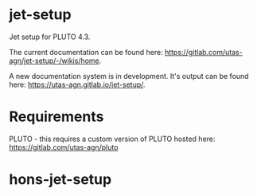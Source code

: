 # jet-setup

Jet setup for PLUTO 4.3.

The current documentation can be found here: <https://gitlab.com/utas-agn/jet-setup/-/wikis/home>.

A new documentation system is in development.
It's output can be found here: <https://utas-agn.gitlab.io/jet-setup/>.

# Requirements

PLUTO - this requires a custom version of PLUTO hosted here: <https://gitlab.com/utas-agn/pluto>

# hons-jet-setup
